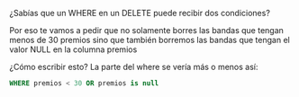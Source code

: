 ¿Sabías que un WHERE en un DELETE puede recibir dos condiciones?

Por eso te vamos a pedir que no solamente borres las bandas que tengan menos de 30 premios sino que también borremos las bandas que tengan el valor NULL en la columna premios

¿Cómo escribir esto? La parte del where se vería más o menos así:

``` sql
WHERE premios < 30 OR premios is null
```
